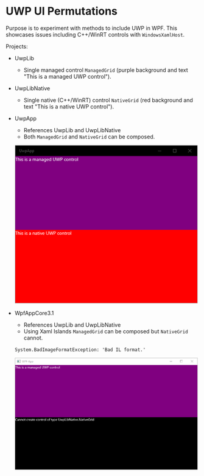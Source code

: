 # UWP UI Permutations

Purpose is to experiment with methods to include UWP in WPF. This showcases issues including C++/WinRT controls with `WindowsXamlHost`.

Projects: 
* UwpLib
  * Single managed control `ManagedGrid` (purple background and text "This is a managed UWP control").
* UwpLibNative
  * Single native (C++/WinRT) control `NativeGrid` (red background and text "This is a native UWP control").
* UwpApp
  * References UwpLib and UwpLibNative
  * Both `ManagedGrid` and `NativeGrid` can be composed.
  
  ![](./UwpApp-screenshot.png)
* WpfAppCore3.1
  * References UwpLib and UwpLibNative
  * Using Xaml Islands `ManagedGrid` can be composed but `NativeGrid` cannot.

  ```
  System.BadImageFormatException: 'Bad IL format.'
  ```

  ![](./WpfAppCore3.1-screenshot.png)